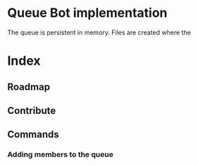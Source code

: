 
# Queue Bot implementation
The queue is persistent in memory. Files are created where the 


# Index



## Roadmap




## Contribute



## Commands



### Adding members to the queue


